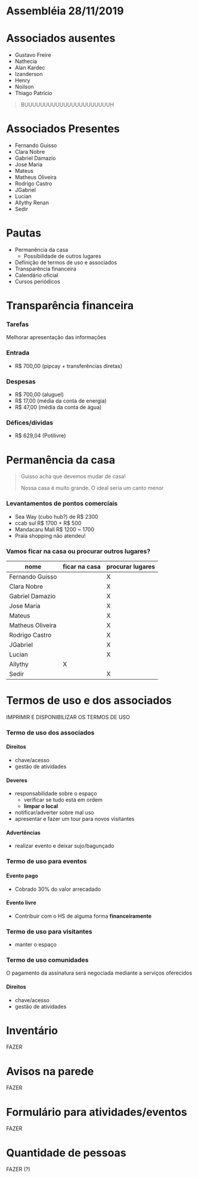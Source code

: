# Assembléia 28/11/2019

# Associados ausentes
- Gustavo Freire
- Nathecia
- Alan Kardec
- Izanderson
- Henry
- Noilson
- Thiago Patrício

> BUUUUUUUUUUUUUUUUUUUUUUH

# Associados Presentes
- Fernando Guisso
- Clara Nobre
- Gabriel Damazio
- Jose Maria
- Mateus 
- Matheus Oliveira
- Rodrigo Castro
- JGabriel
- Lucian
- Allythy Renan
- Sedir

# Pautas
- Permanência da casa
  - Possibilidade de outros lugares
- Definição de termos de uso e associados
- Transparência financeira
- Calendário oficial
- Cursos periódicos

# Transparência financeira
### Tarefas
Melhorar apresentação das informações

### Entrada
- R$ 700,00 (pipcay + transferências diretas)

### Despesas
- R$ 700,00 (aluguel)
- R$ 17,00 (média da conta de energia)
- R$ 47,00 (média da conta de água)

### Défices/dívidas
- R$ 629,04 (Potilivre)

# Permanência da casa
> Guisso acha que devemos mudar de casa!
> 
> Nossa casa é muito grande. O ideal seria um canto menor

### Levantamentos de pontos comerciais
- Sea Way (cubo hub?) de R$ 2300
- ccab sul R$ 1700 + R$ 500
- Mandacaru Mall R$ 1200 ~ 1700
- Praia shopping não atendeu!

### Vamos ficar na casa ou procurar outros lugares?
| nome             | ficar na casa | procurar lugares |
| ---------------- | ------------- | ---------------- |
| Fernando Guisso  |               | X                |
| Clara Nobre      |               | X                |
| Gabriel Damazio  |               | X                |
| Jose Maria       |               | X                |
| Mateus           |               | X                |
| Matheus Oliveira |               | X                |
| Rodrigo Castro   |               | X                |
| JGabriel         |               | X                |
| Lucian           |               | X                |
| Allythy          | X             |
| Sedir            |               | X                |

# Termos de uso e dos associados
IMPRIMIR E DISPONIBILIZAR OS TERMOS DE USO

### Termo de uso dos associados
#### Direitos
- chave/acesso
- gestão de atividades
#### Deveres
- responsabilidade sobre o espaço
  - verificar se tudo está em ordem
  - **limpar o local**
- notificar/adverter sobre mal uso
- apresentar e fazer um tour para novos visitantes
#### Advertências
- realizar evento e deixar sujo/bagunçado

### Termo de uso para eventos
#### Evento pago
- Cobrado 30% do valor arrecadado
#### Evento livre
- Contribuir com o HS de alguma forma **financeiramente**

### Termo de uso para visitantes
- manter o espaço

### Termo de uso comunidades
O pagamento da assinatura será negociada mediante a serviços oferecidos
#### Direitos
- chave/acesso
- gestão de atividades


# Inventário
FAZER

# Avisos na parede
FAZER

# Formulário para atividades/eventos
FAZER

# Quantidade de pessoas
FAZER (?)